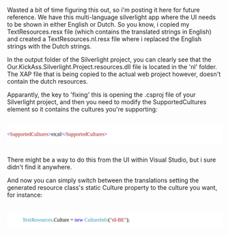 Wasted a bit of time figuring this out, so i'm posting it here for future reference.  We have this multi-language silverlight app where the UI needs to be shown in either English or Dutch.  So you know, i copied my TextResources.resx file (which contains the translated strings in English) and created a TextResources.nl.resx file where i replaced the English strings with the Dutch strings.

In the output folder of the Silverlight project, you can clearly see that the Our.KickAss.Silverlight.Project.resources.dll file is located in the 'nl' folder.  The XAP file that is being copied to the actual web project however, doesn't contain the dutch resources.

Apparantly, the key to 'fixing' this is opening the .csproj file of your Silverlight project, and then you need to modify the SupportedCultures element so it contains the cultures you're supporting:

<code>
<div style="font-family: Consolas; font-size: 9pt; color: black; background: white;">
<p style="margin: 0px;"><span style="color: blue;">&lt;</span><span style="color: #a31515;">SupportedCultures</span><span style="color: blue;">&gt;</span>en;nl<span style="color: blue;">&lt;/</span><span style="color: #a31515;">SupportedCultures</span><span style="color: blue;">&gt;</span></p>
</div>
</code>

There might be a way to do this from the UI within Visual Studio, but i sure didn't find it anywhere. 

And now you can simply switch between the translations setting the generated resource class's static Culture property to the culture you want, for instance:

<code>
<div style="font-family: Consolas; font-size: 9pt; color: black; background: white;">
<p style="margin: 0px;">&nbsp;&nbsp;&nbsp; &nbsp;&nbsp;&nbsp; &nbsp;&nbsp;&nbsp; <span style="color: #2b91af;">TextResources</span>.Culture = <span style="color: blue;">new</span> <span style="color: #2b91af;">CultureInfo</span>(<span style="color: #a31515;">&quot;nl-BE&quot;</span>);</p>
</div>
</code>